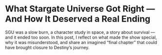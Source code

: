 # What Stargate Universe Got Right — And How It Deserved a Real Ending

SGU was a slow burn, a character study in space, a story about survival — and it ended too soon. In this post, I reflect on what made the show special, why it was misunderstood, and share an imagined “final chapter” that could have brought closure to Destiny’s journey.

